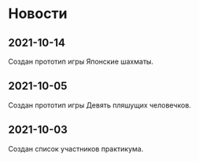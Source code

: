 # Новости

## 2021-10-14

Создан прототип игры Японские шахматы.

## 2021-10-05

Создан прототип игры Девять пляшущих человечков.

## 2021-10-03

Создан список участников практикума.
